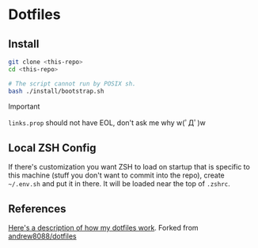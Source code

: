 # Dotfiles

## Install

```bash
git clone <this-repo>
cd <this-repo>

# The script cannot run by POSIX sh.
bash ./install/bootstrap.sh
```
> [!IMPORTANT]
> `links.prop` should not have EOL, don't ask me why w(ﾟДﾟ)w

## Local ZSH Config

If there's customization you want ZSH to load on startup that is specific to
this machine (stuff you don't want to commit into the repo), create `~/.env.sh`
and put it in there. It will be loaded near the top of `.zshrc`.

## References

[Here's a description of how my dotfiles work](https://shaky.sh/simple-dotfiles/).
Forked from [andrew8088/dotfiles](https://github.com/andrew8088/dotfiles)
